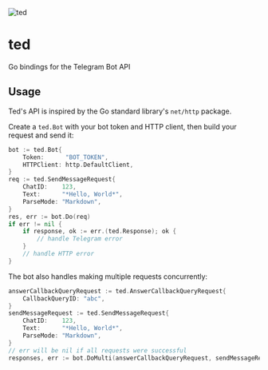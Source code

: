 ![ted](https://user-images.githubusercontent.com/11734309/76626866-e329ca80-6574-11ea-87da-b158d6fff768.png)

# ted
Go bindings for the Telegram Bot API

## Usage

Ted's API is inspired by the Go standard library's `net/http` package.

Create a `ted.Bot` with your bot token and HTTP client, then build your request and send it:

```go
bot := ted.Bot{
    Token:      "BOT_TOKEN",
    HTTPClient: http.DefaultClient,
}
req := ted.SendMessageRequest{
    ChatID:    123,
    Text:      "*Hello, World*",
    ParseMode: "Markdown",
}
res, err := bot.Do(req)
if err != nil {
    if response, ok := err.(ted.Response); ok {
        // handle Telegram error
    }
    // handle HTTP error
}
```

The bot also handles making multiple requests concurrently:

```go
answerCallbackQueryRequest := ted.AnswerCallbackQueryRequest{
    CallbackQueryID: "abc",
}
sendMessageRequest := ted.SendMessageRequest{
    ChatID:    123,
    Text:      "*Hello, World*",
    ParseMode: "Markdown",
}
// err will be nil if all requests were successful
responses, err := bot.DoMulti(answerCallbackQueryRequest, sendMessageRequest)
```
